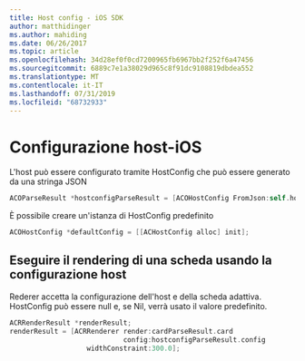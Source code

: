 ```yaml
---
title: Host config - iOS SDK
author: matthidinger
ms.author: mahiding
ms.date: 06/26/2017
ms.topic: article
ms.openlocfilehash: 34d28ef0f0cd7200965fb6967bb2f252f6a47456
ms.sourcegitcommit: 6889c7e1a38029d965c8f91dc9108819dbdea552
ms.translationtype: MT
ms.contentlocale: it-IT
ms.lasthandoff: 07/31/2019
ms.locfileid: "68732933"
---
```

# <a name="host-config---ios"></a>Configurazione host-iOS

L'host può essere configurato tramite HostConfig che può essere generato da una stringa JSON

```objective-c
ACOParseResult *hostconfigParseResult = [ACOHostConfig FromJson:self.hostconfig];
```

È possibile creare un'istanza di HostConfig predefinito

```objective-c
ACOHostConfig *defaultConfig = [[ACHostConfig alloc] init];
```

## <a name="render-a-card-using-host-config"></a>Eseguire il rendering di una scheda usando la configurazione host

Rederer accetta la configurazione dell'host e della scheda adattiva. HostConfig può essere null e, se Nil, verrà usato il valore predefinito.

```objective-c
ACRRenderResult *renderResult;
renderResult = [ACRRenderer render:cardParseResult.card
                            config:hostconfigParseResult.config
                   widthConstraint:300.0];
```